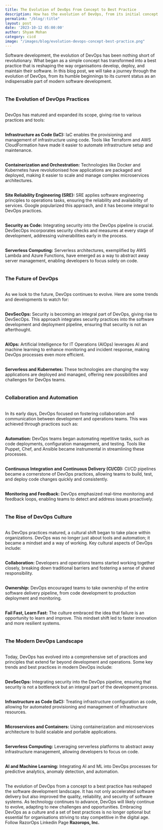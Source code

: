 ```yaml
---
title: The Evolution of DevOps From Concept to Best Practice
description: How has the evolution of DevOps, from its initial concept to becoming a best practice, impacted the efficiency, collaboration, and overall success of businesses, and what key lessons can organizations glean from this journey for their own improvement?
permalink: "/blog/:title"
layout: post
date: '2023-10-12 05:00:00'
author: Shyam Mohan
category: cicd
image: "/images/blog/evolution-devops-concept-best-practice.png"
---
```


Software development, the evolution of DevOps has been nothing short of revolutionary. What began as a simple concept has transformed into a best practice that is reshaping the way organisations develop, deploy, and maintain their software. In this blog post, we will take a journey through the evolution of DevOps, from its humble beginnings to its current status as an indispensable part of modern software development.
<br>
<br>

### **The Evolution of DevOps Practices**
<br>
DevOps has matured and expanded its scope, giving rise to various practices and tools:
<br>
<br>

**Infrastructure as Code (IaC):** IaC enables the provisioning and management of infrastructure using code. Tools like Terraform and AWS CloudFormation have made it easier to automate infrastructure setup and maintenance.
<br>
<br>

**Containerization and Orchestration:** Technologies like Docker and Kubernetes have revolutionised how applications are packaged and deployed, making it easier to scale and manage complex microservices architectures.
<br>
<br>

**Site Reliability Engineering (SRE):** SRE applies software engineering principles to operations tasks, ensuring the reliability and availability of services. Google popularized this approach, and it has become integral to DevOps practices.
<br>
<br>

**Security as Code:** Integrating security into the DevOps pipeline is crucial. DevSecOps incorporates security checks and measures at every stage of development, addressing vulnerabilities early in the process.
<br>
<br>

**Serverless Computing:** Serverless architectures, exemplified by AWS Lambda and Azure Functions, have emerged as a way to abstract away server management, enabling developers to focus solely on code.
<br>
<br>

### **The Future of DevOps**
<br>
As we look to the future, DevOps continues to evolve. Here are some trends and developments to watch for:
<br>
<br>

**DevSecOps:** Security is becoming an integral part of DevOps, giving rise to DevSecOps. This approach integrates security practices into the software development and deployment pipeline, ensuring that security is not an afterthought.
<br>
<br>

**AIOps:** Artificial Intelligence for IT Operations (AIOps) leverages AI and machine learning to enhance monitoring and incident response, making DevOps processes even more efficient.
<br>
<br>

**Serverless and Kubernetes:** These technologies are changing the way applications are deployed and managed, offering new possibilities and challenges for DevOps teams.
<br>
<br>

### **Collaboration and Automation**
<br>
In its early days, DevOps focused on fostering collaboration and communication between development and operations teams. This was achieved through practices such as:
<br>
<br>

**Automation:** DevOps teams began automating repetitive tasks, such as code deployments, configuration management, and testing. Tools like Puppet, Chef, and Ansible became instrumental in streamlining these processes.
<br>
<br>

**Continuous Integration and Continuous Delivery (CI/CD):** CI/CD pipelines became a cornerstone of DevOps practices, allowing teams to build, test, and deploy code changes quickly and consistently.
<br>
<br>

**Monitoring and Feedback:** DevOps emphasized real-time monitoring and feedback loops, enabling teams to detect and address issues proactively.
<br>
<br>

### **The Rise of DevOps Culture**
<br>
As DevOps practices matured, a cultural shift began to take place within organizations. DevOps was no longer just about tools and automation; it became a mindset and a way of working. Key cultural aspects of DevOps include:
<br>
<br>

**Collaboration:** Developers and operations teams started working together closely, breaking down traditional barriers and fostering a sense of shared responsibility.
<br>
<br>

**Ownership:** DevOps encouraged teams to take ownership of the entire software delivery pipeline, from code development to production deployment and monitoring.
<br>
<br>

**Fail Fast, Learn Fast:** The culture embraced the idea that failure is an opportunity to learn and improve. This mindset shift led to faster innovation and more resilient systems.
<br>
<br>

### **The Modern DevOps Landscape**
<br>
Today, DevOps has evolved into a comprehensive set of practices and principles that extend far beyond development and operations. Some key trends and best practices in modern DevOps include:
<br>
<br>

**DevSecOps:** Integrating security into the DevOps pipeline, ensuring that security is not a bottleneck but an integral part of the development process.
<br>
<br>

**Infrastructure as Code (IaC):** Treating infrastructure configuration as code, allowing for automated provisioning and management of infrastructure resources.
<br>
<br>

**Microservices and Containers:** Using containerization and microservices architecture to build scalable and portable applications.
<br>
<br>

**Serverless Computing:** Leveraging serverless platforms to abstract away infrastructure management, allowing developers to focus on code.
<br>
<br>

**AI and Machine Learning:** Integrating AI and ML into DevOps processes for predictive analytics, anomaly detection, and automation.
<br>
<br>

The evolution of DevOps from a concept to a best practice has reshaped the software development landscape. It has not only accelerated software delivery but also improved the quality, reliability, and security of software systems. As technology continues to advance, DevOps will likely continue to evolve, adapting to new challenges and opportunities. Embracing DevOps as a culture and a set of best practices is no longer optional but essential for organisations striving to stay competitive in the digital age. Follow RazorOps Linkedin Page <a href="https://www.linkedin.com/company/razorops/" target=_blank style="text-decoration: none"> <b>Razorops, Inc.</b></a>